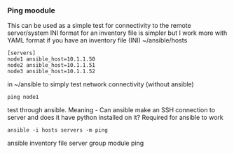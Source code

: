 ### Ping moodule
This can be used as a simple test for connectivity to the remote server/system
INI format for an inventory file is simpler but I work more with YAML format
if you have an inventory file (INI) ~/ansible/hosts
```
[servers]
node1 ansible_host=10.1.1.50
node2 ansible_host=10.1.1.51
node3 ansible_host=10.1.1.52
```
in ~/ansible to simply test network connectivity (without ansible)
```
ping node1 
```

test through ansible. Meaning - Can ansible make an SSH connection to server and does it have python installed on it? Required for ansible to work
```
ansible -i hosts servers -m ping
```
ansible inventory file server group module ping
